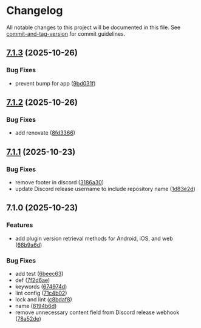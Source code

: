 # Changelog

All notable changes to this project will be documented in this file. See [commit-and-tag-version](https://github.com/absolute-version/commit-and-tag-version) for commit guidelines.

## [7.1.3](https://github.com/Cap-go/capacitor-youtube-player/compare/7.1.2...7.1.3) (2025-10-26)


### Bug Fixes

* prevent bump for app ([9bd031f](https://github.com/Cap-go/capacitor-youtube-player/commit/9bd031f5b5709fed291d60e63c698e8499b254b0))

## [7.1.2](https://github.com/Cap-go/capacitor-youtube-player/compare/7.1.1...7.1.2) (2025-10-26)


### Bug Fixes

* add renovate ([8fd3366](https://github.com/Cap-go/capacitor-youtube-player/commit/8fd336636fa7082649388db35a5cd70bf07756e4))

## [7.1.1](https://github.com/Cap-go/capacitor-youtube-player/compare/7.1.0...7.1.1) (2025-10-23)


### Bug Fixes

* remove footer in discord ([3186a30](https://github.com/Cap-go/capacitor-youtube-player/commit/3186a30961616fb8a95bb7dfcb1d75f7baac3712))
* update Discord release username to include repository name ([1d83e2d](https://github.com/Cap-go/capacitor-youtube-player/commit/1d83e2da75bd418bceb437b15d68c19548154531))

## 7.1.0 (2025-10-23)


### Features

* add plugin version retrieval methods for Android, iOS, and web ([66b9a6d](https://github.com/Cap-go/capacitor-youtube-player/commit/66b9a6d0a75f5c1a07470bbb58620d4dc91b692c))


### Bug Fixes

* add test ([6beec63](https://github.com/Cap-go/capacitor-youtube-player/commit/6beec6361a720225484040b9b13d3de3af7d07d9))
* def ([7f2d6ae](https://github.com/Cap-go/capacitor-youtube-player/commit/7f2d6aebaa78e46e8b7e17206083acab13ee1625))
* keywords ([674974d](https://github.com/Cap-go/capacitor-youtube-player/commit/674974d647f2a3223f6129dd222940e6a1f3e0dd))
* lint config ([71c4b02](https://github.com/Cap-go/capacitor-youtube-player/commit/71c4b0286fe550124a50074995c5d305f3069c60))
* lock and lint ([c8bdaf8](https://github.com/Cap-go/capacitor-youtube-player/commit/c8bdaf8607fb75eb19382ca2c6c5184baaa63c6f))
* name ([8194b6d](https://github.com/Cap-go/capacitor-youtube-player/commit/8194b6d1126d6e5b9bcf38dfac85e679d0bf54d4))
* remove unnecessary content field from Discord release webhook ([78a52de](https://github.com/Cap-go/capacitor-youtube-player/commit/78a52dec944109370784ca40a98dd4120d57501b))
